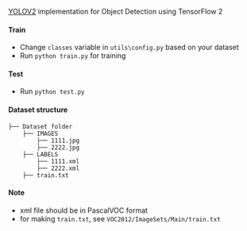 [YOLOV2](https://arxiv.org/pdf/1612.08242.pdf) implementation for Object Detection using TensorFlow 2

#### Train
* Change `classes` variable in `utils\config.py` based on your dataset
* Run `python train.py` for training

#### Test
* Run `python test.py`

#### Dataset structure
    ├── Dataset folder 
        ├── IMAGES
            ├── 1111.jpg
            ├── 2222.jpg
        ├── LABELS
            ├── 1111.xml
            ├── 2222.xml
        ├── train.txt
        
#### Note 
* xml file should be in PascalVOC format
* for making `train.txt`, see `VOC2012/ImageSets/Main/train.txt` 

